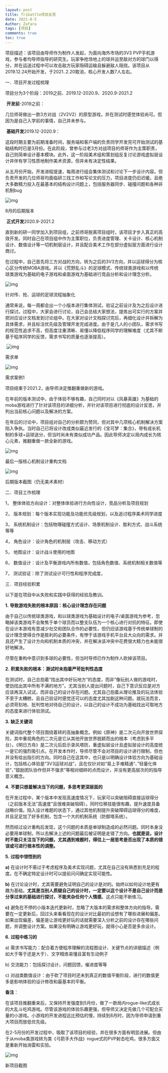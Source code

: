 ```yaml
---
layout: post
title: Tribattle项目反思
date: 2021-8-5
Author: Zafara
tags: [项目]
comments: true
toc: true
---
```

项目描述：该项目由导师作为制作人发起，为面向海外市场的3V3 PVP手机游戏，参与者均导师指导的研究生。玩家争抢场地上的球并运至敌对方的球门以得分，并在运送过程中可以攻击敌方玩家阻碍运输且躲避敌人阻挠。该项目从2019.12.24开始开发，于2021..2.20取消，核心开发人数7人左右。

 

一．项目开发过程梳理

项目分为3个阶段：2019之前、2019.12-2020.9、2020.9-2021.2

 

​    **开发前**-2019之前：

几位师哥做出一款3方对战（2V2V2）的原型游戏，并在测试时感觉体验尚可。但因为是自己入学前的事情，自己并未参与。

 

​    **基础开发**2019.12-2020.9：

这段时期主要为前期准备时间，服务端和客户端的负责同学开发完可开始测试的基础结构时已是3月份。在此阶段，曾参与过老3方对战项目的师哥作为主策职责，自己则简单设计基本模块。此外，这一阶段美术组和策划组反复讨论游戏虚拟层设计并伴有学习性质地制作美术资源，但并未有决定性结果。

​    从五月份开始，开发进程提速，每周进行组会集体测试和讨论下一步设计内容。但负责开发的几位师哥均面临研三找工作和写论文的压力，项目进度仍旧迟缓。且绝大多数精力投入在最基本的结构设计问题上，包括服务器同步、碰撞问题和各种非机制bug

![img](https://pic.imgdb.cn/item/610cfafe5132923bf818d6e1.jpg)

8月的后期版本

 

​    **正式开发**2020.9-2021.2

​    直到新的研一同学加入到项目组，之前师哥脱离项目组时，该项目才步入真正的高效开发。同时自己在项目组中作为主策职位，负责进度管理、关卡设计、核心机制设计、数值设计等一切机制层设计，并且配合美术工作在部分虚拟层方面进行设计商讨。

在过程中，自己首先将三方对战的方向，转为之后的3V3方向，并以运球得分为核心区分传统MOBA游戏。并以《荒野乱斗》的足球模式、传统球类游戏和以传统球类游戏为基础的电子游戏和桌面游戏为基础进行竞品分析和设计理念分析。

![img](https://pic.imgdb.cn/item/610cfafe5132923bf818d6e3.png)

针对传、抢、运球的足球流程抽象化

 通常来说，每一周都会出一个小版本进行集体测试，验证之前设计及为之后设计进行探讨。过程中，大家会进行讨论，自己会总结大家想法，提炼出可实行的方案并把对应设计文档发到讨论组中。在大家对设计文档探讨完后，再细化设计并拆解为具体需求，并且标注优先级及管理开发完成进度。由于是几人的小团队，需求书写的规范性追求不高，但高度注重清晰、易懂以降低程序同学的理解难度（尤其不断基于程序同学的反馈，需求书写的质量也逐渐提高）。

​    ![img](https://pic.imgdb.cn/item/610cfafe5132923bf818d6ec.png)

需求单

![img](https://pic.imgdb.cn/item/610cfafe5132923bf818d6f7.jpg)

需求案例1

项目结束于2021.2，由导师决定推翻重做新的游戏。

在年前的版本测试中，由于体验不够有趣，自己同时对以《风暴英雄》为基础的moba游戏进行了针对该项目的详细分析，并针对该项目进行彻底的设计反思，并列出当前核心问题以及解决的方案。

在年后的讨论中，项目组对自己的分析颇为赞同，但对其中几项核心机制解决方案陷入争执。当时自己已将设计改成类似最近发行的《宝可梦：集合》，带有成长机制的多球+运球送分，但当时尚未有类似成功产品。因此导师决定以局内成长为核心元素，推翻重做一款全新的游戏。

![img](https://pic.imgdb.cn/item/610cfafe5132923bf818d6db.jpg)

最后一版核心机制设计重构文档

 

![img](https://pic.imgdb.cn/item/610cfb315132923bf8195f5d.png)

后期版本截图（仍无美术素材）

二．项目工作梳理

1， 整体体验方向设计：对整体体验进行方向性设计，竞品分析及项目规划

2， 版本规划：每个版本实现功能及功能优先级规划，以及追讨程序美术同学进度

3， 系统机制设计：包括物理碰撞方式设计、场景机制设计、胜利方式、战斗系统等等

4， 角色设计：设计角色的机制层（攻击、移动方式）

5， 地图设计：设计战斗使用的地图

6， 数值设计：设计及平衡游戏内所有数值，包括角色数值、系统机制相关数值等

7， 测试验证：除了测试设计可行性和程序完成度，

 

三．项目经验积累

以下是在项目中从失败和实践中获得的经验及教训。

**1.**   **导致游戏失败的根本原因：核心设计理念存在问题**

由于自己以传统球类游戏，和以球类游戏为基础设计的电子/桌面游戏为参考，忽略掉该类游戏不会聚焦于单个球员而以整支队伍为一个核心进行对抗的特征。即使在设计本游戏有意减少社交和团队合作的必要性，但仍旧该游戏基于传统单球制的设计理念使得合作是胜利的必要条件，有悖于该游戏手机平台且大众向的需求。并且还产生了设计方向和机制本质的冲突，并在解决该冲突中花费很大精力也未能很好地解决。

尽管在重构中意识到多球的必要性，但当时导师已作为制作人砍掉该项目。

 

**2.**   **积累失败的根本：测试时未抱着严苛批判性态度**

在测试时，自己总抱着“找出其中好玩地方”的态度，而非”像玩别人做的游戏时，使劲找出其中所有不满的地方”。尤其当别人提出问题时，自己下意识反应是对方应该再深入试试，而非自己的设计存在问题。尤其自己抱着从理论推及的玩法体验不至于太糟糕，且自己验证时感觉还可以的态度尤其加剧这种问题。就玩法而言，必须苛刻地、批判性地对待自己的设计，以自己的设计不成功为基础找出可取地方的态度来进行体验测试。

 

**3.**   **缺乏关键词**

关键词指代整个项目围绕着转的高抽象概念。例如《原神》是二次元向开放世界探险，其中重视角色的二次元是它从其他开放世界脱颖而出的根本（考虑到多平台）。《明日方舟》是二次元后启示录风塔防，重虚拟层设计且虚拟层设计的高度统一是它的强烈吸引点。在开发本作时，导师尽管不会对项目的设计进行限制，但也并没有给出指引的方向。同时自己在这其中，也只是以明确设计体验方向为基础设计，包括核心体验是”3V3运球对战”，且在仅针对如“易上手难精通“、”轻量化体验”、”鼓励团队协作但并不强求”等相对细碎的点而设计，并没有更高层次的的指导意义概念。

 

**4.**   **不要只想着解决当下的问题，多思考更深层面的**

在开发过程中，某个版本中发现高速度情况下，玩家可以突破阻碍直接运球得分（之前版本无法”高速度”且很难突破阻碍）。同时位移技能很有趣，提升速度具备战略价值。陷入设计难题的状态下，通过其他机制提升突破障碍运球得分的难度，并且足足加了好多机制，包含一个大的机制系统（防御塔系统）。

然而经过设计重构后发现，这个问题的本质是单球制造成的必然问题。同时本身没必要用单球制，所以去解决上述的问题最后被证明是走错了方向。**也就是说，设计时不能只关注当下的问题，尤其遇到难题时，得往上一层思考是否出现了本质的错误或可进行根本性的调整。**

 

**5.**   **过程中领悟到的**

**a)**   在设计时不需过于考虑程序及美术实现问题，尤其在自己没有熟悉到充足的程度。在不确定特定设计时可以提前问问确定实现可能性。

**b)**   在讨论设计时，尤其需要避免证明自己的设计是对的。始终以如何设计地更有趣为基础。**尤其是当别人质疑自己的设计时，一定要以这个设计不是自己设计而是分享过来的基础进行探讨，不能夹杂任何个人情感**。这点只能不断练习。

**c)**   避免在不停的小版本迭代更新时，忽略了大版本的需求和整体方向的指导。需要在一定更新后，回过头来看看现在的设计对比最初的设想有了哪些进展和偏差。如果出现偏差，偏差是让游戏更好玩的话就需要深入分析之前的设计存在哪些问题，并调整设计方案。如果没有明确让游戏更好玩，就得小心是否是多余设计。

 

**6.**   **过程中练习的**

a)   需求书写能力：配合着方便程序理解的流程图设计、关键节点的详细描述（例如大于等于还是大于）、文字精炼易懂且富有生动例子

b)   交流能力：包括探讨设计，问题回馈，催进度等等

c)   对战类数值设计：由于砍了项目时还未到真正的数值平衡阶段，进行的数值更多是影响体验的设计修改和最基本的平衡。

 

**备注**：

​    在该项目推翻重来后，又保持开发强度到5月份，做了一款局内rogue-like式成长的大乱斗吃鸡游戏。尽管该游戏的体验乐趣更强，但导师又决定先做几个可配合买量的小游戏。小游戏的开发进程远比预估的慢，持续到8月时，因为导师申请到重大项目而放低优先级。

​    在2-5月份的开发过程中，吸取了该项目的经验，并在很多方面有明显进展。但由于从moba类游戏转为类《弓箭手大作战》rogue式的PVP射击吃鸡，很多方面又是重新开始淌雷和实验。

![img](https://pic.imgdb.cn/item/610cfb315132923bf8195f62.png)

新项目截图

